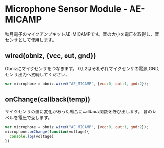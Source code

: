 # Microphone Sensor Module - AE-MICAMP
秋月電子のマイクアンプキットAE-MICAMPです。音の大小を電圧を取得し、音センサとして使用します。

## wired(obniz, {vcc, out, gnd})
Obnizにマイクセンサをつなぎます。
0,1,2はそれぞれマイクセンサの電源,GND,センサ出力へ接続してください。
```javascript
var microphone = obniz.wired("AE_MICAMP", {vcc:0, out:1, gnd:2});
```

## onChange(callback(temp))
マイクセンサの値に変化があった場合にcallback関数を呼び出します。
音のレベルを電圧で返します。

```javascript
var microphone = obniz.wired("AE_MICAMP", {vcc:0, out:1, gnd:2});
microphone.onChange(function(voltage){
  console.log(voltage)
})
```
